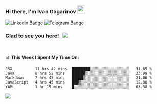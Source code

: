 ### Hi there, I'm Ivan Gagarinov <img src="https://media.giphy.com/media/hvRJCLFzcasrR4ia7z/giphy.gif" width="25px">

[![Linkedin Badge](https://img.shields.io/badge/-LinkedIn-0e76a8?style=flat-square&logo=Linkedin&logoColor=white)](https://linkedin.com/in/ivan-gagarinov-142ba3141/)
[![Telegram Badge](https://img.shields.io/badge/-Telegram-0088cc?style=flat-square&logo=Telegram&logoColor=white)](https://t.me/igagarinov)

### Glad to see you here! &nbsp; ![](https://visitor-badge.glitch.me/badge?page_id=dzencot.dzencot)

</br>

📊 **This Week I Spent My Time On:**
<!--START_SECTION:waka-->
```text
JSX          11 hrs 42 mins  ████████░░░░░░░░░░░░░░░░░   31.65 % 
Java         8 hrs 52 mins   ██████░░░░░░░░░░░░░░░░░░░   23.99 % 
Markdown     7 hrs 47 mins   █████▒░░░░░░░░░░░░░░░░░░░   21.06 % 
JavaScript   4 hrs 45 mins   ███▒░░░░░░░░░░░░░░░░░░░░░   12.88 % 
YAML         1 hr 15 mins    █░░░░░░░░░░░░░░░░░░░░░░░░   03.38 % 
```
<!--END_SECTION:waka-->

[![](https://github-readme-stats.vercel.app/api?username=dzencot&theme=gruvbox)](https://github.com/dzencot)
